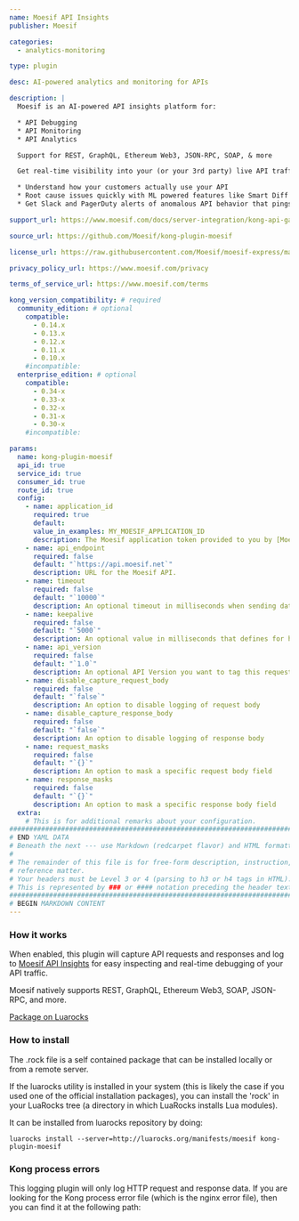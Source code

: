 ```yaml
---
name: Moesif API Insights
publisher: Moesif

categories:
  - analytics-monitoring

type: plugin

desc: AI-powered analytics and monitoring for APIs  

description: |
  Moesif is an AI-powered API insights platform for:

  * API Debugging
  * API Monitoring
  * API Analytics

  Support for REST, GraphQL, Ethereum Web3, JSON-RPC, SOAP, & more

  Get real-time visibility into your (or your 3rd party) live API traffic saving you debug time.

  * Understand how your customers actually use your API
  * Root cause issues quickly with ML powered features like Smart Diff
  * Get Slack and PagerDuty alerts of anomalous API behavior that pings tests don’t catch

support_url: https://www.moesif.com/docs/server-integration/kong-api-gateway/

source_url: https://github.com/Moesif/kong-plugin-moesif

license_url: https://raw.githubusercontent.com/Moesif/moesif-express/master/LICENSE

privacy_policy_url: https://www.moesif.com/privacy

terms_of_service_url: https://www.moesif.com/terms

kong_version_compatibility: # required
  community_edition: # optional
    compatible:
      - 0.14.x
      - 0.13.x
      - 0.12.x
      - 0.11.x
      - 0.10.x
    #incompatible:
  enterprise_edition: # optional
    compatible:
      - 0.34-x
      - 0.33-x
      - 0.32-x
      - 0.31-x
      - 0.30-x
    #incompatible:

params:
  name: kong-plugin-moesif
  api_id: true
  service_id: true
  consumer_id: true
  route_id: true
  config:
    - name: application_id
      required: true
      default:
      value_in_examples: MY_MOESIF_APPLICATION_ID
      description: The Moesif application token provided to you by [Moesif](http://www.moesif.com).
    - name: api_endpoint
      required: false
      default: "`https://api.moesif.net`"
      description: URL for the Moesif API.
    - name: timeout
      required: false
      default: "`10000`"
      description: An optional timeout in milliseconds when sending data to Moesif.
    - name: keepalive
      required: false
      default: "`5000`"
      description: An optional value in milliseconds that defines for how long an idle connection will live before being closed.
    - name: api_version
      required: false
      default: "`1.0`"
      description: An optional API Version you want to tag this request with
    - name: disable_capture_request_body
      required: false
      default: "`false`"
      description: An option to disable logging of request body
    - name: disable_capture_response_body
      required: false
      default: "`false`"
      description: An option to disable logging of response body
    - name: request_masks
      required: false
      default: "`{}`"
      description: An option to mask a specific request body field
    - name: response_masks
      required: false
      default: "`{}`"
      description: An option to mask a specific response body field
  extra:
    # This is for additional remarks about your configuration.
###############################################################################
# END YAML DATA
# Beneath the next --- use Markdown (redcarpet flavor) and HTML formatting only.
#
# The remainder of this file is for free-form description, instruction, and
# reference matter.
# Your headers must be Level 3 or 4 (parsing to h3 or h4 tags in HTML).
# This is represented by ### or #### notation preceding the header text.
###############################################################################
# BEGIN MARKDOWN CONTENT
---
```


### How it works

When enabled, this plugin will capture API requests and responses and log to
[Moesif API Insights](https://www.moesif.com) for easy inspecting and real-time
debugging of your API traffic.

Moesif natively supports REST, GraphQL, Ethereum Web3, SOAP, JSON-RPC, and more.

[Package on Luarocks](http://luarocks.org/modules/moesif/kong-plugin-moesif)

### How to install

The .rock file is a self contained package that can be installed locally or from a remote server.

If the luarocks utility is installed in your system (this is likely the case if you used one of the official installation packages), you can install the 'rock' in your LuaRocks tree (a directory in which LuaRocks installs Lua modules).

It can be installed from luarocks repository by doing:

```shell
luarocks install --server=http://luarocks.org/manifests/moesif kong-plugin-moesif
```

### Kong process errors

This logging plugin will only log HTTP request and response data. If you are looking for the Kong process error file (which is the nginx error file), then you can find it at the following path:
